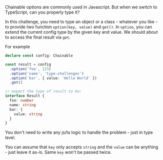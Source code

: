 Chainable options are commonly used in Javascript. But when we switch to TypeScript, can you properly type it?

In this challenge, you need to type an object or a class - whatever you like - to provide two function `option(key, value)` and `get()`. In `option`, you can extend the current config type by the given key and value. We should about to access the final result via `get`.

For example

```ts
declare const config: Chainable

const result = config
  .option('foo', 123)
  .option('name', 'type-challenges')
  .option('bar', { value: 'Hello World' })
  .get()

// expect the type of result to be:
interface Result {
  foo: number
  name: string
  bar: {
    value: string
  }
}
```

You don't need to write any js/ts logic to handle the problem - just in type level.

You can assume that `key` only accepts `string` and the `value` can be anything - just leave it as-is. Same `key` won't be passed twice.

